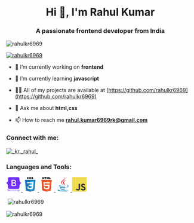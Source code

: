 <h1 align="center">Hi 👋, I'm Rahul Kumar</h1>
<h3 align="center">A passionate frontend developer from India</h3>

<p align="left"> <img src="https://komarev.com/ghpvc/?username=rahulkr6969&label=Profile%20views&color=0e75b6&style=flat" alt="rahulkr6969" /> </p>

<p align="left"> <a href="https://github.com/ryo-ma/github-profile-trophy"><img src="https://github-profile-trophy.vercel.app/?username=rahulkr6969" alt="rahulkr6969" /></a> </p>

- 🔭 I’m currently working on **frontend**

- 🌱 I’m currently learning **javascript**

- 👨‍💻 All of my projects are available at [https://github.com/rahulkr6969](https://github.com/rahulkr6969)

- 💬 Ask me about **html,css**

- 📫 How to reach me **rahul.kumar6969rk@gmail.com**

<h3 align="left">Connect with me:</h3>
<p align="left">
<a href="https://instagram.com/_kr._rahul_" target="blank"><img align="center" src="https://raw.githubusercontent.com/rahuldkjain/github-profile-readme-generator/master/src/images/icons/Social/instagram.svg" alt="_kr._rahul_" height="30" width="40" /></a>
</p>

<h3 align="left">Languages and Tools:</h3>
<p align="left"> <a href="https://getbootstrap.com" target="_blank" rel="noreferrer"> <img src="https://raw.githubusercontent.com/devicons/devicon/master/icons/bootstrap/bootstrap-plain-wordmark.svg" alt="bootstrap" width="40" height="40"/> </a> <a href="https://www.w3schools.com/css/" target="_blank" rel="noreferrer"> <img src="https://raw.githubusercontent.com/devicons/devicon/master/icons/css3/css3-original-wordmark.svg" alt="css3" width="40" height="40"/> </a> <a href="https://www.w3.org/html/" target="_blank" rel="noreferrer"> <img src="https://raw.githubusercontent.com/devicons/devicon/master/icons/html5/html5-original-wordmark.svg" alt="html5" width="40" height="40"/> </a> <a href="https://www.java.com" target="_blank" rel="noreferrer"> <img src="https://raw.githubusercontent.com/devicons/devicon/master/icons/java/java-original.svg" alt="java" width="40" height="40"/> </a> <a href="https://developer.mozilla.org/en-US/docs/Web/JavaScript" target="_blank" rel="noreferrer"> <img src="https://raw.githubusercontent.com/devicons/devicon/master/icons/javascript/javascript-original.svg" alt="javascript" width="40" height="40"/> </a> </p>

<p>&nbsp;<img align="center" src="https://github-readme-stats.vercel.app/api?username=rahulkr6969&show_icons=true&locale=en" alt="rahulkr6969" /></p>

<p><img align="center" src="https://github-readme-streak-stats.herokuapp.com/?user=rahulkr6969&" alt="rahulkr6969" /></p>


